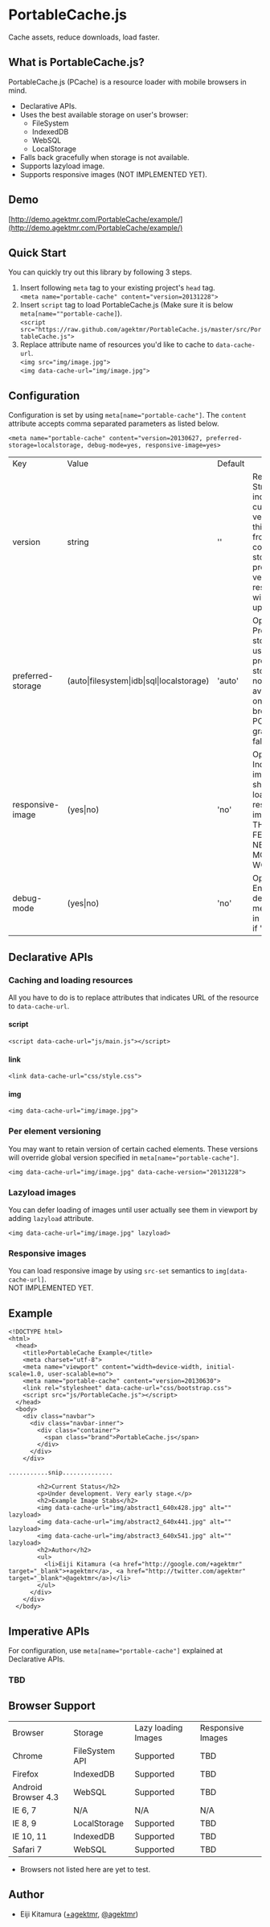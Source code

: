 # PortableCache.js

Cache assets, reduce downloads, load faster.

## What is PortableCache.js?

PortableCache.js (PCache) is a resource loader with mobile browsers in mind.

* Declarative APIs.
* Uses the best available storage on user's browser:
    * FileSystem
    * IndexedDB
    * WebSQL
    * LocalStorage
* Falls back gracefully when storage is not available.
* Supports lazyload image.
* Supports responsive images (NOT IMPLEMENTED YET).

## Demo

[http://demo.agektmr.com/PortableCache/example/](http://demo.agektmr.com/PortableCache/example/)

## Quick Start

You can quickly try out this library by following 3 steps.

1. Insert following `meta` tag to your existing project's `head` tag.<br/>
   `<meta name="portable-cache" content="version=20131228">`
1. Insert `script` tag to load PortableCache.js (Make sure it is below 
   `meta[name=""portable-cache]`).<br/>
   `<script 
   src="https://raw.github.com/agektmr/PortableCache.js/master/src/PortableCache.js">`
1. Replace attribute name of resources you'd like to cache to 
   `data-cache-url`.<br/>
   `<img src="img/image.jpg">`<br/>
   `<img data-cache-url="img/image.jpg">`

## Configuration

Configuration is set by using `meta[name="portable-cache"]`. The `content` 
attribute accepts comma separated parameters as listed below.

    <meta name="portable-cache" content="version=20130627, preferred-storage=localstorage, debug-mode=yes, responsive-image=yes>

<!-- TODO: Fix formatting of cells -->
<table>
<tr>
<td>Key</td>
<td>Value</td>
<td>Default</td>
<td></td>
</tr>
<tr>
<td>version</td>
<td>string</td>
<td>''</td>
<td>Required. String that indicates current version. If this differs from cookie stored previous version, resources will be updated.</td>
</tr>
<tr>
<td>preferred-storage</td>
<td>(auto|filesystem|idb|sql|localstorage)</td>
<td>'auto'</td>
<td>Optional. Preferred storage to use. If the preferred storage is not available on the browser, PCache gracefully falls back.</td>
</tr>
<tr>
<td>responsive-image</td>
<td>(yes|no)</td>
<td>'no'</td>
<td>Optional. Indicates if images should load responsive images.
THIS FEATURE NEEDS MORE WORK.</td>
</tr>
<tr>
<td>debug-mode</td>
<td>(yes|no)</td>
<td>'no'</td>
<td>Optional. Enables debug messages in console if 'yes'</td>
</tr>
</table>

## Declarative APIs
### Caching and loading resources

All you have to do is to replace attributes that indicates URL of the resource 
to `data-cache-url`.

#### script

    <script data-cache-url="js/main.js"></script>

#### link

    <link data-cache-url="css/style.css">

#### img

    <img data-cache-url="img/image.jpg">

### Per element versioning

You may want to retain version of certain cached elements. These versions will 
override global version specified in `meta[name="portable-cache"]`.

    <img data-cache-url="img/image.jpg" data-cache-version="20131228">

### Lazyload images

You can defer loading of images until user actually see them in viewport by 
adding `lazyload` attribute.

    <img data-cache-url="img/image.jpg" lazyload>

### Responsive images

You can load responsive image by using `src-set` semantics to 
`img[data-cache-url]`.  
NOT IMPLEMENTED YET.

## Example

    <!DOCTYPE html>
    <html>
      <head>
        <title>PortableCache Example</title>
        <meta charset="utf-8">
        <meta name="viewport" content="width=device-width, initial-scale=1.0, user-scalable=no">
        <meta name="portable-cache" content="version=20130630">
        <link rel="stylesheet" data-cache-url="css/bootstrap.css">
        <script src="js/PortableCache.js"></script>
      </head>
      <body>
        <div class="navbar">
          <div class="navbar-inner">
            <div class="container">
              <span class="brand">PortableCache.js</span>
            </div>
          </div>
        </div>

    ...........snip..............

            <h2>Current Status</h2>
            <p>Under development. Very early stage.</p>
            <h2>Example Image Stabs</h2>
            <img data-cache-url="img/abstract1_640x428.jpg" alt="" lazyload>
            <img data-cache-url="img/abstract2_640x441.jpg" alt="" lazyload>
            <img data-cache-url="img/abstract3_640x541.jpg" alt="" lazyload>
            <h2>Author</h2>
            <ul>
              <li>Eiji Kitamura (<a href="http://google.com/+agektmr" target="_blank">+agektmr</a>, <a href="http://twitter.com/agektmr" target="_blank">@agektmr</a>)</li>
            </ul>
          </div>
        </div>
      </body>

## Imperative APIs

For configuration, use `meta[name="portable-cache"]` explained at Declarative 
APIs.

### TBD
## Browser Support

<!-- TODO: Fix formatting of cells -->
<table>
<tr>
<td>Browser</td>
<td>Storage</td>
<td>Lazy loading Images</td>
<td>Responsive Images</td>
</tr>
<tr>
<td>Chrome</td>
<td>FileSystem API</td>
<td>Supported</td>
<td>TBD</td>
</tr>
<tr>
<td>Firefox</td>
<td>IndexedDB</td>
<td>Supported</td>
<td>TBD</td>
</tr>
<tr>
<td>Android Browser 4.3</td>
<td>WebSQL</td>
<td>Supported</td>
<td>TBD</td>
</tr>
<tr>
<td>IE 6, 7</td>
<td>N/A</td>
<td>N/A</td>
<td>N/A</td>
</tr>
<tr>
<td>IE 8, 9</td>
<td>LocalStorage</td>
<td>Supported</td>
<td>TBD</td>
</tr>
<tr>
<td>IE 10, 11</td>
<td>IndexedDB</td>
<td>Supported</td>
<td>TBD</td>
</tr>
<tr>
<td>Safari 7</td>
<td>WebSQL</td>
<td>Supported</td>
<td>TBD</td>
</tr>
</table>

* Browsers not listed here are yet to test.

## Author

* Eiji Kitamura ([+agektmr](https://google.com/+agektmr), 
  [@agektmr](https://twitter.com/agektmr))